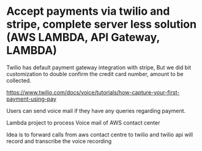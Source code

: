# Accept payments via twilio and stripe, complete server less solution (AWS LAMBDA, API Gateway, LAMBDA)

Twilio has default payment gateway integration with stripe, But we did bit customization to double confirm the credit card number, amount to be collected.

https://www.twilio.com/docs/voice/tutorials/how-capture-your-first-payment-using-pay

Users can send voice mail if they have any queries regarding payment.

Lambda project to process Voice mail of AWS contact center 

Idea is to forward calls from aws contact centre to twilio and twilio api will record and transcribe the voice recording
